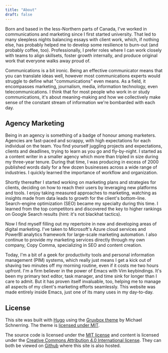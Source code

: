 ```yaml
---
title: "About"
draft: false
---
```


Born and based in the less-Northern parts of Canada, I've worked in communications and marketing since I first started university. That led to many sleepless nights balancing essays with client work, which, if nothing else, has probably helped me to develop some resilience to burn-out (and probably coffee, too). Professionally, I prefer roles where I can work closely with teams to align skillsets, foster growth internally, and produce original work that everyone walks away proud of.

Communications is a bit ironic. Being an effective communicator means that you can translate ideas well, however most communications experts would struggle to define what "communications" even means. As a field, it encompasses marketing, journalism, media, information technology, even telecommunications. I think that for most people who work in or study communications, it's about meaning-making and how we collectively make sense of the constant stream of information we're bombarded with each day.

## Agency Marketing

Being in an agency is something of a badge of honour among marketers. Agencies are fast-paced and scrappy, with high expectations for each individual on the team. You find yourself juggling projects and expectations, clients and deadlines, trying to learn as you go and fly-by-night. I started as a content writer in a smaller agency which more than tripled in size during my three-year tenure. During that time, I was producing in excess of 2000 published words daily for a few dozen businesses across a wide range of industries. I quickly learned the importance of workflow and organization.

Shortly thereafter I started working on marketing plans and strategies for clients, deciding on how to reach their users by leveraging new platforms and tools. I enjoy taking measured approaches to marketing, watching as insights made from data leads to growth for the client's bottom-line. Search-engine optimization (SEO) became my specialty during this time. I learned from the top competitors and discovered the key to higher rankings on Google Search results (hint: it's not blackhat tactics).

Now I find myself filling out my repertoire in new and developing areas of digital marketing. I've taken to Microsoft's Azure cloud services and PowerBI analytics framework for large-scale marketing automation. I also continue to provide my marketing services directly through my own company, Copy Comma, specializing in SEO and content creation.

Today, I'm a bit of a geek for productivity tools and personal information management (PIM) systems, which really just means I get a kick out of shaving two minutes off my morning routine, even if it costs me two hours upfront. I'm a firm believer in the power of Emacs with Vim keybindings. It's been my primary text editor, task manager, and time sink for longer than I care to admit. But it has proven itself invaluable, too, helping me to manage all aspects of my client's marketing efforts seamlessly. This website was made entirely inside Emacs, just one of its many uses in my day-to-day.

## License

This site was built with [Hugo](https://gohugo.io/) using the [Gruvbox theme](https://github.com/schnerring/hugo-theme-gruvbox/blob/main/LICENSE) by Michael Schnerring. The theme is [licensed under MIT](https://github.com/schnerring/hugo-theme-gruvbox/blob/main/LICENSE).

The source code is licensed under the [MIT license](https://github.com/schnerring/schnerring.github.io/blob/main/LICENSE) and content is licensed under the [Creative Commons Attribution 4.0 International license](https://github.com/copy-cooper/copy-cooper.github.io/blob/main/content/LICENSE). They can both be viewed on [Github](https://github.com/copy-cooper/copy-cooper.github.io/blob/main/content/LICENSE) where this site is also hosted.
